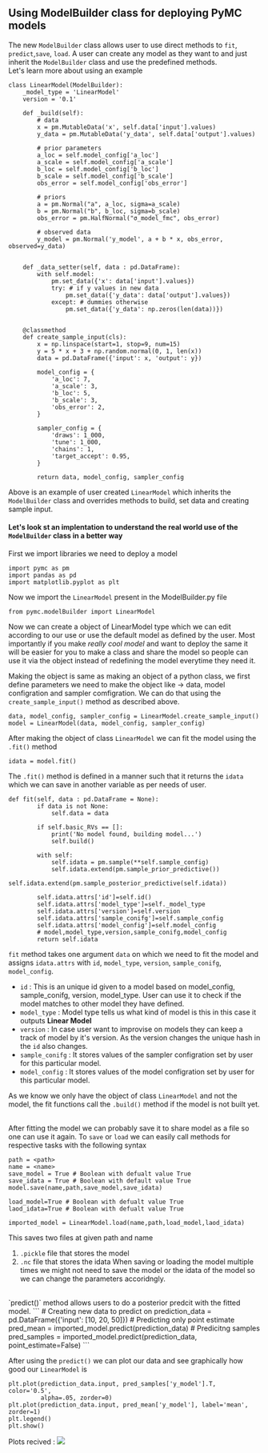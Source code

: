 ## Using ModelBuilder class for deploying PyMC models <br>
The new `ModelBuilder` class  allows user to use direct methods to `fit`, `predict`,`save`, `load`. A user can create any model as they want to and just inherit the `ModelBuilder` class and use the predefined methods. <br>
Let's learn more about using an example <br>
```
class LinearModel(ModelBuilder):
    _model_type = 'LinearModel'
    version = '0.1'

    def _build(self):
        # data
        x = pm.MutableData('x', self.data['input'].values)
        y_data = pm.MutableData('y_data', self.data['output'].values)

        # prior parameters
        a_loc = self.model_config['a_loc']
        a_scale = self.model_config['a_scale']
        b_loc = self.model_config['b_loc']
        b_scale = self.model_config['b_scale']
        obs_error = self.model_config['obs_error']

        # priors
        a = pm.Normal("a", a_loc, sigma=a_scale)
        b = pm.Normal("b", b_loc, sigma=b_scale)
        obs_error = pm.HalfNormal("σ_model_fmc", obs_error)

        # observed data
        y_model = pm.Normal('y_model', a + b * x, obs_error, observed=y_data)


    def _data_setter(self, data : pd.DataFrame):
        with self.model:
            pm.set_data({'x': data['input'].values})
            try: # if y values in new data
                pm.set_data({'y_data': data['output'].values})
            except: # dummies otherwise
                pm.set_data({'y_data': np.zeros(len(data))})


    @classmethod
    def create_sample_input(cls):
        x = np.linspace(start=1, stop=9, num=15)
        y = 5 * x + 3 + np.random.normal(0, 1, len(x))
        data = pd.DataFrame({'input': x, 'output': y})

        model_config = {
            'a_loc': 7,
            'a_scale': 3,
            'b_loc': 5,
            'b_scale': 3,
            'obs_error': 2,
        }

        sampler_config = {
            'draws': 1_000,
            'tune': 1_000,
            'chains': 1,
            'target_accept': 0.95,
        }

        return data, model_config, sampler_config
```
Above is an example of user created `LinearModel` which inherits the `ModelBuilder` class and overrides methods to build, set data and creating sample input. <br>
#### Let's look st an implentation to understand the real world use of the `ModelBuilder` class in a better way <br>

First we import libraries we need to deploy a model
```
import pymc as pm
import pandas as pd
import matplotlib.pyplot as plt
```
Now we import the `LinearModel` present in the ModelBuilder.py file
```
from pymc.modelBuilder import LinearModel
```
Now we can create a object of LinearModel type which we can edit according to our use or use the default model as defined by the user.
Most importantly if you make _really cool model_ and want to deploy the same it will be easier for you to make a class and share the model so people can use it via the object instead of redefining the model everytime they need it. <br>

Making the object is same as making an object of a python class, we first define parameters we need to make the object like -> data, model configration and sampler comfigration. 
We can do that using the `create_sample_input()` method as described above.
```
data, model_config, sampler_config = LinearModel.create_sample_input() 
model = LinearModel(data, model_config, sampler_config)
```
After making the object of class `LinearModel` we can fit the model using the `.fit()` method
```
idata = model.fit()
```
The `.fit()` method is defined in a manner such that it returns the `idata` which we can save in another variable as per needs of user.
```
def fit(self, data : pd.DataFrame = None):
        if data is not None: 
            self.data = data

        if self.basic_RVs == []:
            print('No model found, building model...')
            self.build()

        with self:
            self.idata = pm.sample(**self.sample_config)
            self.idata.extend(pm.sample_prior_predictive())
            self.idata.extend(pm.sample_posterior_predictive(self.idata))

        self.idata.attrs['id']=self.id()
        self.idata.attrs['model_type']=self._model_type
        self.idata.attrs['version']=self.version
        self.idata.attrs['sample_conifg']=self.sample_config
        self.idata.attrs['model_config']=self.model_config
        # model,model_type,version,sample_conifg,model_config
        return self.idata
```
`fit` method takes one argument `data` on which we need to fit the model and assigns `idata.attrs` with `id`, `model_type`, `version`, `sample_conifg`, `model_config`. 
* `id` : This is an unique id given to a model based on model_config, sample_conifg, version, model_type. User can use it to check if the model matches to other model they have defined.
* `model_type` : Model type tells us what kind of model is this in this case it outputs **Linear Model** 
* `version` : In case user want to improvise on models they can keep a track of model by it's version. As the version changes the unique hash in the `id` also changes.
* `sample_conifg` : It stores values of the sampler configration set by user for this particular model.
* `model_config` : It stores values of the model configration set by user for this particular model.

As we know we only have the object of class `LinearModel` and not the model, the fit functions call the `.build()` method if the model is not built yet. <br> <br>

After fitting the model we can probably save it to share model as a file so one can use it again.
To `save` or `load` we can easily call methods for respective tasks with the following syntax 
```
path = <path>
name = <name>
save_model = True # Boolean with defualt value True
save_idata = True # Boolean with default value True
model.save(name,path,save_model,save_idata)

load_model=True # Boolean with defualt value True
laod_idata=True # Boolean with defualt value True

imported_model = LinearModel.load(name,path,load_model,laod_idata)
``` 
This saves two files at given path and name
1. `.pickle` file that stores the model
2.  `.nc` file that stores the idata
When saving or loading the model multiple times we might not need to save the model or the idata of the model so we can change the parameters accoridngly.
<br>
`predict()` method allows users to do a posterior predcit with the fitted model.
```
# Creating new data to predict on
prediction_data = pd.DataFrame({'input': [10, 20, 50]})
# Predicting only point estimate
pred_mean = imported_model.predict(prediction_data)
# Predicitng samples
pred_samples = imported_model.predict(prediction_data, point_estimate=False)
```

After using the `predict()` we can plot our data and see graphically how good our `LinearModel` is
```
plt.plot(prediction_data.input, pred_samples['y_model'].T, color='0.5', 
         alpha=.05, zorder=0)
plt.plot(prediction_data.input, pred_mean['y_model'], label='mean', zorder=1)
plt.legend()
plt.show()
```
Plots recived : 
<img src="https://i.imgur.com/FRPgbfc.png">